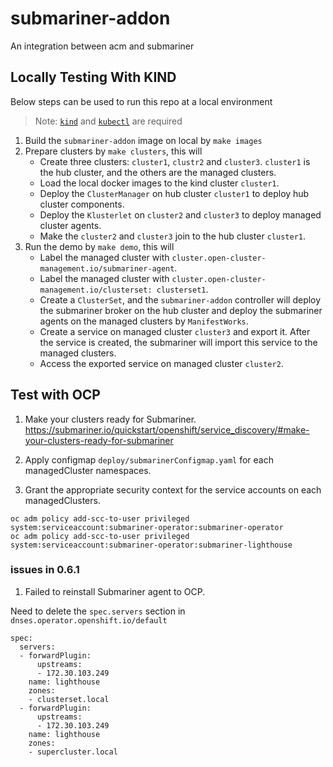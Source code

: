 # submariner-addon
An integration between acm and submariner

## Locally Testing With KIND
Below steps can be used to run this repo at a local environment

> Note: [`kind`](https://kind.sigs.k8s.io/) and [`kubectl`](https://kubernetes.io/docs/tasks/tools/install-kubectl/) are required

1. Build the `submariner-addon` image on local by `make images`
2. Prepare clusters by `make clusters`, this will
    - Create three clusters: `cluster1`, `clustr2` and `cluster3`. `cluster1` is the hub cluster, and the others are the managed clusters.
    - Load the local docker images to the kind cluster `cluster1`.
    - Deploy the `ClusterManager` on hub cluster `cluster1` to deploy hub cluster components.
    - Deploy the `Klusterlet` on `cluster2` and `cluster3` to deploy managed cluster agents.
    - Make the `cluster2` and `cluster3` join to the hub cluster `cluster1`.
3. Run the demo by `make demo`, this will
    - Label the managed cluster with `cluster.open-cluster-management.io/submariner-agent`.
    - Label the managed cluster with `cluster.open-cluster-management.io/clusterset: clusterset1`.
    - Create a `ClusterSet`, and the `submariner-addon` controller will deploy the submariner broker on the
      hub cluster and deploy the submariner agents on the managed clusters by `ManifestWorks`.
    - Create a service on managed cluster `cluster3` and export it. After the service is created, the submariner will import this service to the managed clusters.
    - Access the exported service on managed cluster `cluster2`.

## Test with OCP

1. Make your clusters ready for Submariner. 
https://submariner.io/quickstart/openshift/service_discovery/#make-your-clusters-ready-for-submariner 

2. Apply configmap `deploy/submarinerConfigmap.yaml` for each managedCluster namespaces.

3. Grant the appropriate security context for the service accounts on each managedClusters.
```
oc adm policy add-scc-to-user privileged system:serviceaccount:submariner-operator:submariner-operator
oc adm policy add-scc-to-user privileged system:serviceaccount:submariner-operator:submariner-lighthouse
```
### issues in 0.6.1

1. Failed to reinstall Submariner agent to OCP.

Need to delete the `spec.servers` section in `dnses.operator.openshift.io/default`

```
spec:
  servers:
  - forwardPlugin:
      upstreams:
      - 172.30.103.249
    name: lighthouse
    zones:
    - clusterset.local
  - forwardPlugin:
      upstreams:
      - 172.30.103.249
    name: lighthouse
    zones:
    - supercluster.local
```
